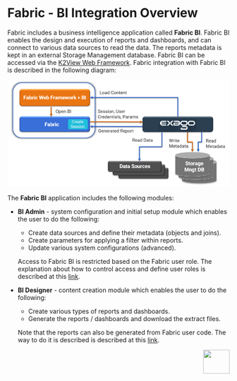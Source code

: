 # Fabric - BI Integration Overview

Fabric includes a business intelligence application called **Fabric BI**. Fabric BI enables the design and execution of reports and dashboards, and can connect to various data sources to read the data. The reports metadata is kept in an external Storage Management database. Fabric BI can be accessed via the [K2View Web Framework](https://support.k2view.com/Academy_6.5/articles/30_web_framework/01_web_framework_overview.html). Fabric integration with Fabric BI is described in the following diagram:

![arc](images/bi_integration_architecture.PNG)



The **Fabric BI** application includes the following modules:

* **BI Admin** - system configuration and initial setup module which enables the user to do the following: 

  - Create data sources and define their metadata (objects and joins).
  - Create parameters for applying a filter within reports.
  - Update various system configurations (advanced).

  Access to Fabric BI is restricted based on the Fabric user role. The explanation about how to control access and define user roles is described at this [link](02_Permissions_Setup.md).

* **BI Designer** - content creation module which enables the user to do the following:

  * Create various types of reports and dashboards. 
  * Generate the reports / dashboards and download the extract files.

  Note that the reports can also be generated from Fabric user code. The way to do it is described is described at this [link](05_report_creation_guidelines.md). 


[<img align="right" width="60" height="54" src="/articles/images/Next.png">](00_BI_user_guide_overview.md) 
